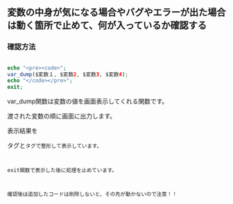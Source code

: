 ## 変数の中身が気になる場合やバグやエラーが出た場合は動く箇所で止めて、何が入っているか確認する

### 確認方法

```php

echo "<pre><code>";
var_dump($変数１, $変数2, $変数3, $変数4);
echo "</code></pre>";
exit;
```
var_dump関数は変数の値を画面表示してくれる関数です。

渡された変数の順に画面に出力します。

表示結果を<pre>タグと<code>タグで整形して表示しています。

exit関数で表示した後に処理を止めています。

確認後は追加したコードは削除しないと、その先が動かないので注意！！
